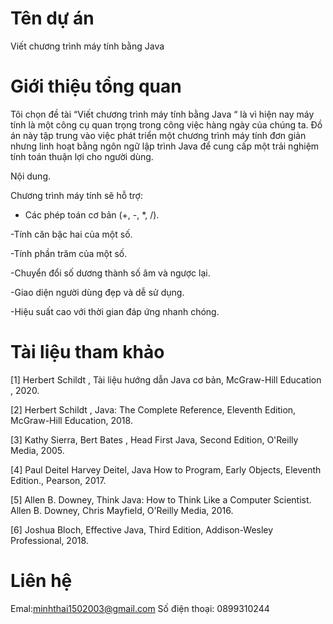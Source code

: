 # Tên dự án
Viết chương trình máy tính bằng Java
# Giới thiệu tổng quan
Tôi chọn đề tài “Viết chương trình máy tính bằng Java “ là vì hiện nay máy tính là một công cụ quan trọng trong công việc hàng ngày của chúng ta.
Đồ án này tập trung vào việc phát triển một chương trình máy tính đơn giản nhưng linh hoạt bằng ngôn ngữ lập trình Java để cung cấp một trải nghiệm tính toán thuận lợi cho người dùng.

Nội dung.

Chương trình máy tính sẽ hỗ trợ:

- Các phép toán cơ bản (+, -, *, /).
  
-Tính căn bậc hai của một số.

-Tính phần trăm của một số.

-Chuyển đổi số dương thành số âm và ngược lại.

-Giao diện người dùng đẹp và dễ sử dụng.

-Hiệu suất cao với thời gian đáp ứng nhanh chóng.

# Tài liệu tham khảo
[1]	Herbert Schildt , Tài liệu hướng dẫn Java cơ bản, McGraw-Hill Education , 2020.

[2]	Herbert Schildt , Java: The Complete Reference, Eleventh Edition, McGraw-Hill Education, 2018.

[3]	Kathy Sierra, Bert Bates , Head First Java, Second Edition, O'Reilly Media, 2005.

[4]	Paul Deitel Harvey Deitel, Java How to Program, Early Objects, Eleventh Edition., Pearson, 2017.

[5]	Allen B. Downey, Think Java: How to Think Like a Computer Scientist. Allen B. Downey, Chris Mayfield, O'Reilly Media, 2016.

[6]	Joshua Bloch, Effective Java, Third Edition, Addison-Wesley Professional, 2018.

# Liên hệ
Emal:minhthai1502003@gmail.com
Số điện thoại: 0899310244
